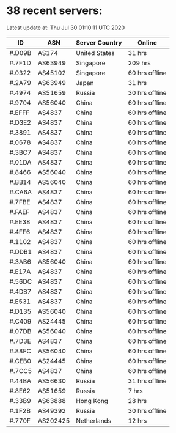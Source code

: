 # 38 recent servers:

Latest update at: Thu Jul 30 01:10:11 UTC 2020

| ID | ASN | Server Country | Online |
| -- | --- | -------------- | ------ |
| #.D09B | AS174 | United States | 31 hrs |
| #.7F1D | AS63949 | Singapore | 209 hrs |
| #.0322 | AS45102 | Singapore | 60 hrs offline |
| #.2A79 | AS63949 | Japan | 31 hrs |
| #.4974 | AS51659 | Russia | 30 hrs offline |
| #.9704 | AS56040 | China | 60 hrs offline |
| #.EFFF | AS4837 | China | 60 hrs offline |
| #.D3E2 | AS4837 | China | 60 hrs offline |
| #.3891 | AS4837 | China | 60 hrs offline |
| #.0678 | AS4837 | China | 60 hrs offline |
| #.3BC7 | AS4837 | China | 60 hrs offline |
| #.01DA | AS4837 | China | 60 hrs offline |
| #.8466 | AS56040 | China | 60 hrs offline |
| #.BB14 | AS56040 | China | 60 hrs offline |
| #.CA6A | AS4837 | China | 60 hrs offline |
| #.7FBE | AS4837 | China | 60 hrs offline |
| #.FAEF | AS4837 | China | 60 hrs offline |
| #.EE38 | AS4837 | China | 60 hrs offline |
| #.4FF6 | AS4837 | China | 60 hrs offline |
| #.1102 | AS4837 | China | 60 hrs offline |
| #.DDB1 | AS4837 | China | 60 hrs offline |
| #.3AB6 | AS56040 | China | 60 hrs offline |
| #.E17A | AS4837 | China | 60 hrs offline |
| #.56DC | AS4837 | China | 60 hrs offline |
| #.4DB7 | AS4837 | China | 60 hrs offline |
| #.E531 | AS4837 | China | 60 hrs offline |
| #.D135 | AS56040 | China | 60 hrs offline |
| #.C409 | AS24445 | China | 60 hrs offline |
| #.07DB | AS56040 | China | 60 hrs offline |
| #.7D3E | AS4837 | China | 60 hrs offline |
| #.88FC | AS56040 | China | 60 hrs offline |
| #.CEB0 | AS24445 | China | 60 hrs offline |
| #.7CC5 | AS4837 | China | 60 hrs offline |
| #.44BA | AS56630 | Russia | 31 hrs offline |
| #.8E62 | AS51659 | Russia | 7 hrs |
| #.33B9 | AS63888 | Hong Kong | 28 hrs |
| #.1F2B | AS49392 | Russia | 30 hrs offline |
| #.770F | AS202425 | Netherlands | 12 hrs |

